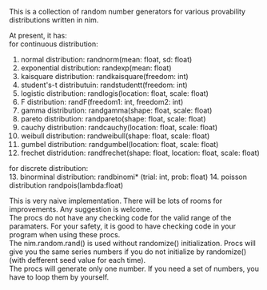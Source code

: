 This is a collection of random number generators for various provability distributions written in nim.

At present, it has:  
for continuous distribution:  
1. normal distribution: randnorm(mean: float, sd: float)
2. exponential distribution: randexp(mean: float)
3. kaisquare distribution: randkaisquare(freedom: int)
4. student's-t distributuin: randstudentt(freedom: int)
5. logistic distribution: randlogis(location: float, scale: float)
6. F distribution: randF(freedom1: int, freedom2: int)
7. gamma distribution: randgamma(shape: float, scale: float)
8. pareto distribution: randpareto(shape: float, scale: float)
9. cauchy distribution: randcauchy(location: float, scale: float)
10. weibull distribution: randweibull(shape: float, scale: float)
11. gumbel distribution: randgumbel(location: float, scale: float)
12. frechet distridution: randfrechet(shape: float, location: float, scale: float)

for discrete distribution:  
13. binorminal distribution: randbinomi* (trial: int, prob: float)
14. poisson distribution randpois(lambda:float)

This is very naive implementation. There will be lots of rooms for improvements. Any suggestion is welcome.  
The procs do not have any checking code for the valid range of the paramaters. For your safety, it is good to have checking code in your program when using these procs.  
The nim.random.rand() is used without randomize() initialization. Procs will give you the same series numbers if you do not initialize by randomize() (with defferent seed value for each time).  
The procs will generate only one number. If you need a set of numbers, you have to loop them by yourself.  
 
